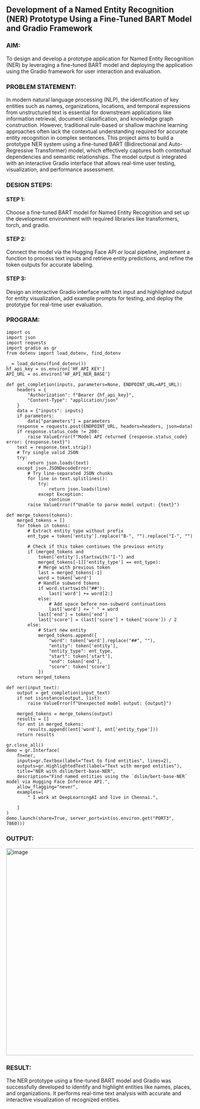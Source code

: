 ## Development of a Named Entity Recognition (NER) Prototype Using a Fine-Tuned BART Model and Gradio Framework

### AIM:
To design and develop a prototype application for Named Entity Recognition (NER) by leveraging a fine-tuned BART model and deploying the application using the Gradio framework for user interaction and evaluation.

### PROBLEM STATEMENT:

  In modern natural language processing (NLP), the identification of key entities such as names, organizations, locations, and temporal expressions from unstructured text is essential for downstream applications like information retrieval, document classification, and knowledge graph construction.
However, traditional rule-based or shallow machine learning approaches often lack the contextual understanding required for accurate entity recognition in complex sentences.
This project aims to build a prototype NER system using a fine-tuned BART (Bidirectional and Auto-Regressive Transformer) model, which effectively captures both contextual dependencies and semantic relationships. The model output is integrated with an interactive Gradio interface that allows real-time user testing, visualization, and performance assessment.

### DESIGN STEPS:

#### STEP 1:

Choose a fine-tuned BART model for Named Entity Recognition and set up the development environment with required libraries like transformers, torch, and gradio.

#### STEP 2:

Connect the model via the Hugging Face API or local pipeline, implement a function to process text inputs and retrieve entity predictions, and refine the token outputs for accurate labeling.

#### STEP 3:

Design an interactive Gradio interface with text input and highlighted output for entity visualization, add example prompts for testing, and deploy the prototype for real-time user evaluation.

### PROGRAM:
```
import os
import json
import requests
import gradio as gr
from dotenv import load_dotenv, find_dotenv

_ = load_dotenv(find_dotenv())
hf_api_key = os.environ['HF_API_KEY']
API_URL = os.environ['HF_API_NER_BASE']

def get_completion(inputs, parameters=None, ENDPOINT_URL=API_URL):
    headers = {
        "Authorization": f"Bearer {hf_api_key}",
        "Content-Type": "application/json"
    }
    data = {"inputs": inputs}
    if parameters:
        data["parameters"] = parameters
    response = requests.post(ENDPOINT_URL, headers=headers, json=data)
    if response.status_code != 200:
        raise ValueError(f"Model API returned {response.status_code} error: {response.text}")
    text = response.text.strip()
    # Try single valid JSON
    try:
        return json.loads(text)
    except json.JSONDecodeError:
        # Try line-separated JSON chunks
        for line in text.splitlines():
            try:
                return json.loads(line)
            except Exception:
                continue
        raise ValueError(f"Unable to parse model output: {text}")

def merge_tokens(tokens):
    merged_tokens = []
    for token in tokens:
        # Extract entity type without prefix
        ent_type = token['entity'].replace("B-", "").replace("I-", "")
        
        # Check if this token continues the previous entity
        if (merged_tokens and 
            token['entity'].startswith("I-") and 
            merged_tokens[-1]['entity_type'] == ent_type):
            # Merge with previous token
            last = merged_tokens[-1]
            word = token['word']
            # Handle subword tokens
            if word.startswith("##"):
                last['word'] += word[2:]
            else:
                # Add space before non-subword continuations
                last['word'] += " " + word
            last['end'] = token['end']
            last['score'] = (last['score'] + token['score']) / 2
        else:
            # Start new entity
            merged_tokens.append({
                "word": token['word'].replace("##", ""),
                "entity": token['entity'],
                "entity_type": ent_type,
                "start": token['start'],
                "end": token['end'],
                "score": token['score']
            })
    return merged_tokens

def ner(input_text):
    output = get_completion(input_text)
    if not isinstance(output, list):
        raise ValueError(f"Unexpected model output: {output}")
    
    merged_tokens = merge_tokens(output)
    results = []
    for ent in merged_tokens:
        results.append((ent['word'], ent['entity_type']))
    return results

gr.close_all()
demo = gr.Interface(
    fn=ner,
    inputs=gr.Textbox(label="Text to find entities", lines=2),
    outputs=gr.HighlightedText(label="Text with merged entities"),
    title="NER with dslim/bert-base-NER",
    description="Find named entities using the `dslim/bert-base-NER` model via Hugging Face Inference API.",
    allow_flagging="never",
    examples=[
        " I work at DeepLearningAI and live in Chennai.",
        
    ]
)
demo.launch(share=True, server_port=int(os.environ.get("PORT3", 7860)))
```

### OUTPUT:
<img width="1061" height="555" alt="image" src="https://github.com/user-attachments/assets/e6af01d7-046a-42b1-9a72-b2090d7be457" />


### RESULT:

The NER prototype using a fine-tuned BART model and Gradio was successfully developed to identify and highlight entities like names, places, and organizations.
It performs real-time text analysis with accurate and interactive visualization of recognized entities.
